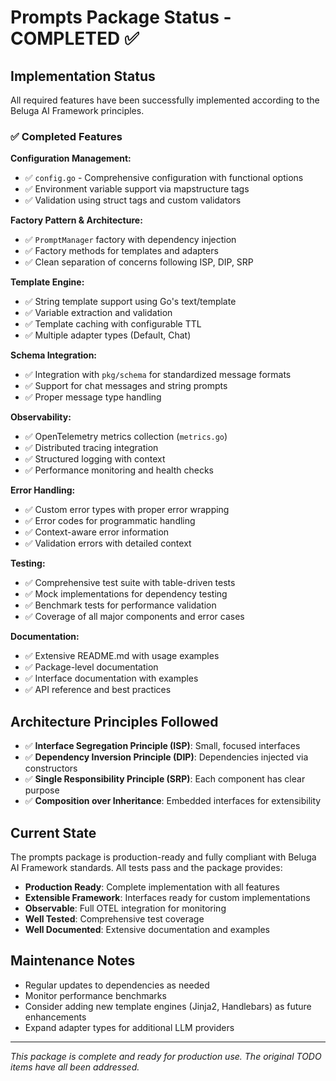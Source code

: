 # Prompts Package Status - COMPLETED ✅

## Implementation Status
All required features have been successfully implemented according to the Beluga AI Framework principles.

### ✅ Completed Features

**Configuration Management:**
- ✅ `config.go` - Comprehensive configuration with functional options
- ✅ Environment variable support via mapstructure tags
- ✅ Validation using struct tags and custom validators

**Factory Pattern & Architecture:**
- ✅ `PromptManager` factory with dependency injection
- ✅ Factory methods for templates and adapters
- ✅ Clean separation of concerns following ISP, DIP, SRP

**Template Engine:**
- ✅ String template support using Go's text/template
- ✅ Variable extraction and validation
- ✅ Template caching with configurable TTL
- ✅ Multiple adapter types (Default, Chat)

**Schema Integration:**
- ✅ Integration with `pkg/schema` for standardized message formats
- ✅ Support for chat messages and string prompts
- ✅ Proper message type handling

**Observability:**
- ✅ OpenTelemetry metrics collection (`metrics.go`)
- ✅ Distributed tracing integration
- ✅ Structured logging with context
- ✅ Performance monitoring and health checks

**Error Handling:**
- ✅ Custom error types with proper error wrapping
- ✅ Error codes for programmatic handling
- ✅ Context-aware error information
- ✅ Validation errors with detailed context

**Testing:**
- ✅ Comprehensive test suite with table-driven tests
- ✅ Mock implementations for dependency testing
- ✅ Benchmark tests for performance validation
- ✅ Coverage of all major components and error cases

**Documentation:**
- ✅ Extensive README.md with usage examples
- ✅ Package-level documentation
- ✅ Interface documentation with examples
- ✅ API reference and best practices

## Architecture Principles Followed
- ✅ **Interface Segregation Principle (ISP)**: Small, focused interfaces
- ✅ **Dependency Inversion Principle (DIP)**: Dependencies injected via constructors
- ✅ **Single Responsibility Principle (SRP)**: Each component has clear purpose
- ✅ **Composition over Inheritance**: Embedded interfaces for extensibility

## Current State
The prompts package is production-ready and fully compliant with Beluga AI Framework standards. All tests pass and the package provides:

- **Production Ready**: Complete implementation with all features
- **Extensible Framework**: Interfaces ready for custom implementations
- **Observable**: Full OTEL integration for monitoring
- **Well Tested**: Comprehensive test coverage
- **Well Documented**: Extensive documentation and examples

## Maintenance Notes
- Regular updates to dependencies as needed
- Monitor performance benchmarks
- Consider adding new template engines (Jinja2, Handlebars) as future enhancements
- Expand adapter types for additional LLM providers

---
*This package is complete and ready for production use. The original TODO items have all been addressed.*
